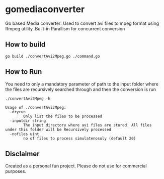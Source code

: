 # gomediaconverter
Go based Media converter:
Used to convert avi files to mpeg format using ffmpeg utility. Built-in Parallism for concurrent conversion

## How to build

```
go build ./convertAvi2Mpeg.go ./command.go
```

## How to Run

You need to only a mandatory parameter of path to the input folder where the files are recursively searched through and then
the conversion is run

```
./convertAvi2Mpeg -h

Usage of ./convertAvi2Mpeg:
  -dryrun
        Only list the files to be processed
  -inputdir string
        The input directory where avi files are stored. All files under this folder will be Recursively processed
  -nofiles uint
        no of files to process simulatenosuly (default 20)

```

## Disclaimer

Created as a personal fun project. Please do not use for commercial purposes.